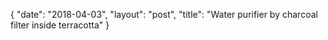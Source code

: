 {
   "date": "2018-04-03",
   "layout": "post",
   "title": "Water purifier by charcoal filter inside terracotta"
}

